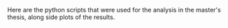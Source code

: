 Here are the python scripts that were used for the analysis in the master's thesis, along side plots of the results.
